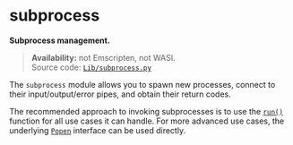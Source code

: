 # subprocess

**Subprocess management.**

> **Availability:** not Emscripten, not WASI.  
> Source code: [`Lib/subprocess.py`](https://github.com/python/cpython/tree/3.12/Lib/subprocess.py)  

The `subprocess` module allows you to spawn new processes, connect to their input/output/error pipes, and obtain their return codes.

The recommended approach to invoking subprocesses is to use the [`run()`](/modules/subprocess/run.md) function for all use cases it can handle. For more advanced use cases, the underlying [`Popen`](/modules/subprocess/Popen/) interface can be used directly.
